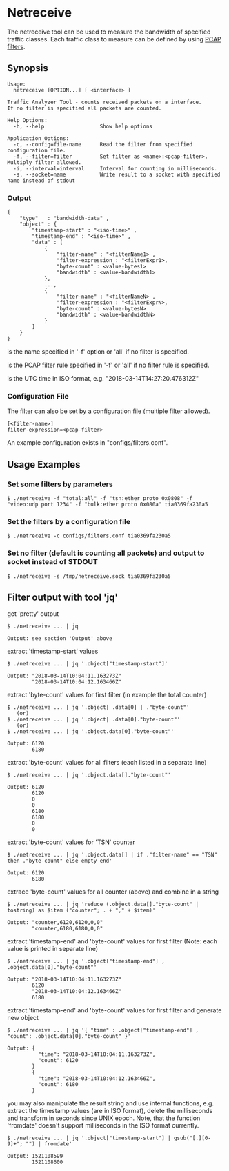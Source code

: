 # Netreceive

The netreceive tool can be used to measure the bandwidth of specified traffic
classes. Each traffic class to measure can be defined by using
[PCAP filters](https://www.tcpdump.org/manpages/pcap-filter.7.html
"PCAP filter manual").

## Synopsis

    Usage:
      netreceive [OPTION...] [ <interface> ]

    Traffic Analyzer Tool - counts received packets on a interface.
    If no filter is specified all packets are counted.

    Help Options:
      -h, --help                  Show help options

    Application Options:
      -c, --config=file-name      Read the filter from specified configuration file.
      -f, --filter=filter         Set filter as <name>:<pcap-filter>. Multiply filter allowed.
      -i, --interval=interval     Interval for counting in milliseconds.
      -s, --socket=name           Write result to a socket with specified name instead of stdout

### Output

    {
        "type"   : "bandwidth-data" ,
        "object" : {
            "timestamp-start" : "<iso-time>" ,
            "timestamp-end" : "<iso-time>" ,
            "data" : [
                {
                    "filter-name" : "<filterName1> ,
                    "filter-expression : "<filterExpr1>,
                    "byte-count" : <value-bytes1>
                    "bandwidth" : <value-bandwidth1>
                },
                ...,
                {
                    "filter-name" : "<filterNameN> ,
                    "filter-expression : "<filterExprN>,
                    "byte-count" : <value-bytesN>
                    "bandwidth" : <value-bandwidthN>
                }
            ]
        }
    }

  <filterName> is the name specified in '-f' option or 'all' if no filter is specified.

  <filterExpr> is the PCAP filter rule specified in '-f' or 'all' if no filter rule is specified.

  <iso-time>   is the UTC time in ISO format, e.g. "2018-03-14T14:27:20.476312Z"


### Configuration File

The filter can also be set by a configuration file (multiple filter allowed).

    [<filter-name>]
    filter-expression=<pcap-filter>

An example configuration exists in "configs/filters.conf".

## Usage Examples

### Set some filters by parameters

    $ ./netreceive -f "total:all" -f "tsn:ether proto 0x0808" -f "video:udp port 1234" -f "bulk:ether proto 0x080a" tia0369fa230a5

### Set the filters by a configuration file

    $ ./netreceive -c configs/filters.conf tia0369fa230a5

### Set no filter (default is counting all packets) and output to socket instead of STDOUT

    $ ./netreceive -s /tmp/netreceive.sock tia0369fa230a5

## Filter output with tool 'jq'

get 'pretty' output

    $ ./netreceive ... | jq

    Output: see section 'Output' above

extract 'timestamp-start' values

    $ ./netreceive ... | jq '.object["timestamp-start"]'

    Output: "2018-03-14T10:04:11.163273Z"
            "2018-03-14T10:04:12.163466Z"

extract 'byte-count' values for first filter (in example the total counter)

    $ ./netreceive ... | jq '.object| .data[0] | ."byte-count"'
       (or)
    $ ./netreceive ... | jq '.object| .data[0]."byte-count"'
       (or)
    $ ./netreceive ... | jq '.object.data[0]."byte-count"'

    Output: 6120
            6180

extract 'byte-count' values for all filters (each listed in a separate line)

    $ ./netreceive ... | jq '.object.data[]."byte-count"'

    Output: 6120
            6120
            0
            0
            6180
            6180
            0
            0

extract 'byte-count' values for 'TSN' counter

    $ ./netreceive ... | jq '.object.data[] | if ."filter-name" == "TSN" then ."byte-count" else empty end'

    Output: 6120
            6180

extrace 'byte-count' values for all counter (above) and combine in a string

    $ ./netreceive ... | jq 'reduce (.object.data[]."byte-count" | tostring) as $item ("counter"; . + "," + $item)'

    Output: "counter,6120,6120,0,0"
            "counter,6180,6180,0,0"

extract 'timestamp-end' and 'byte-count' values for first filter
(Note: each value is printed in separate line)

    $ ./netreceive ... | jq '.object["timestamp-end"] , .object.data[0]."byte-count"'

    Output: "2018-03-14T10:04:11.163273Z"
            6120
            "2018-03-14T10:04:12.163466Z"
            6180

extract 'timestamp-end' and 'byte-count' values for first filter and generate new object

    $ ./netreceive ... | jq '{ "time" : .object["timestamp-end"] , "count": .object.data[0]."byte-count" }'

    Output: {
              "time": "2018-03-14T10:04:11.163273Z",
              "count": 6120
            }
            {
              "time": "2018-03-14T10:04:12.163466Z",
              "count": 6180
            }

you may also manipulate the result string and use internal functions,
e.g. extract the timestamp values (are in ISO format), delete the milliseconds and
transform in seconds since UNIX epoch. Note, that the function 'fromdate'
doesn't support milliseconds in the ISO format currently.

    $ ./netreceive ... | jq '.object["timestamp-start"] | gsub("[.][0-9]+"; "") | fromdate'

    Output: 1521108599
            1521108600
